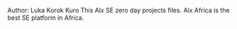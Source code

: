 Author: Luka  Korok Kuro
This Alx SE zero day projects files.
Alx Africa is the best SE platform in Africa.
